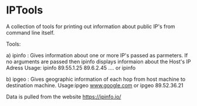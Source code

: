 # IPTools
A collection of tools  for printing out information  about public IP's from command line itself.

Tools:

a) ipinfo : Gives information about one or more IP's passed as parmeters. If no arguments are passed then  ipinfo displays informaion about the Host's IP Adress
Usage: ipinfo 89.55.1.25 89.6.2.45 .... or ipinfo

b) ipgeo : Gives geographic information of each  hop from host machine to destination machine.                           Usage:ipgeo www.google.com   or ipgeo 89.52.36.21       

Data is pulled from the website https://ipinfo.io/
